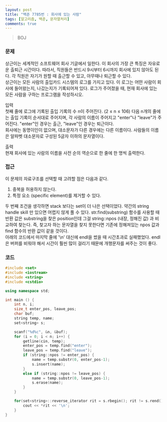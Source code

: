 ```yaml
---
layout: post
title: "백준 7785번 : 회사에 있는 사람"
tags: [알고리즘, 백준, 문자열처리]
comments: true
---
```


> BOJ  

### 문제  
상근이는 세계적인 소프트웨어 회사 기글에서 일한다. 이 회사의 가장 큰 특징은 자유로운 출퇴근 시간이다. 따라서, 직원들은 반드시 9시부터 6시까지 회사에 있지 않아도 된다. 각 직원은 자기가 원할 때 출근할 수 있고, 아무때나 퇴근할 수 있다.  
상근이는 모든 사람의 출입카드 시스템의 로그를 가지고 있다. 이 로그는 어떤 사람이 회사에 들어왔는지, 나갔는지가 기록되어져 있다. 로그가 주어졌을 때, 현재 회사에 있는 모든 사람을 구하는 프로그램을 작성하시오.  

입력  
첫째 줄에 로그에 기록된 출입 기록의 수 n이 주어진다. (2 ≤ n ≤ 106) 다음 n개의 줄에는 출입 기록이 순서대로 주어지며, 각 사람의 이름이 주어지고 "enter"나 "leave"가 주어진다. "enter"인 경우는 출근, "leave"인 경우는 퇴근이다.  
회사에는 동명이인이 없으며, 대소문자가 다른 경우에는 다른 이름이다. 사람들의 이름은 알파벳 대소문자로 구성된 5글자 이하의 문자열이다.  

출력  
현재 회사에 있는 사람의 이름을 사전 순의 역순으로 한 줄에 한 명씩 출력한다.  

### 접근  
이 문제의 자료구조를 선택할 때 고려할 점은 다음과 같다.  
1. 중복을 허용하지 않는다.  
2. 특정 요소 (specific element)를 제거할 수 있다.  

두 번째 조건을 생각하면 stack 보다는 set이 더 나은 선택이었다. 약간의 string handle skill 만 있으면 어렵지 않게 풀 수 있다. str.find(substring) 함수를 사용할 때 반환 값은 substring을 찾은 position인데 그걸 string::npos (내장, 정해진 값) 과 비교하여 찾는다. 즉, 찾고자 하는 문자열을 찾지 못한다면 기존에 정해져있는 npos 값과 find 함수의 반환 값이 같을 것이다.  
아래의 코드에서 마지막 줄에 '\n' 대신에 endl을 썼을 때 시간초과로 실패했었다. endl은 버퍼를 비워야 해서 시간이 훨씬 많이 걸리기 때문에 개행문자를 써주는 것이 좋다.  

### 코드  
~~~c++
#include <set>
#include <iostream>
#include <string>
#include <cstdio>

using namespace std;

int main () {
    int n, i;
    size_t enter_pos, leave_pos;
    char buf;
    string temp, name;
    set<string> s;

    scanf("%d%c", &n, &buf);
    for (i = 0; i < n; i++) {
        getline(cin, temp);
        enter_pos = temp.find("enter");
        leave_pos = temp.find("leave");
        if (string::npos != enter_pos) {
            name = temp.substr(0, enter_pos-1);
            s.insert(name);
        }
        else if (string::npos != leave_pos) {
            name = temp.substr(0, leave_pos-1);
            s.erase(name);
        }
    }

    for(set<string>::reverse_iterator rit = s.rbegin(); rit != s.rend(); rit++) {
        cout << *rit << '\n';
    }
}
~~~
